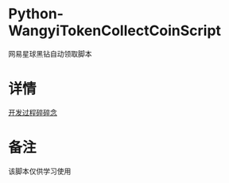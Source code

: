 # Python-WangyiTokenCollectCoinScript
网易星球黑钻自动领取脚本

# 详情
[开发过程碎碎念](https://www.jianshu.com/p/62b5c64e2dc1)

# 备注
该脚本仅供学习使用
